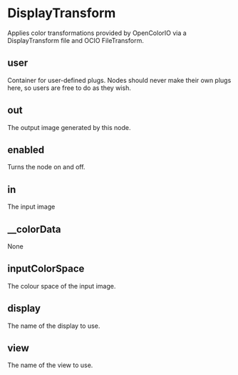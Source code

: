 # DisplayTransform

Applies color transformations provided by
OpenColorIO via a DisplayTransform file and OCIO FileTransform.

## user 

 Container for user-defined plugs. Nodes
should never make their own plugs here,
so users are free to do as they wish. 

## out 

 The output image generated by this node. 

## enabled 

 Turns the node on and off. 

## in 

 The input image 

## __colorData 

 None 

## inputColorSpace 

 The colour space of the input image. 

## display 

 The name of the display to use. 

## view 

 The name of the view to use. 

